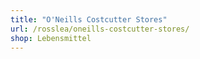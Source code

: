 ```yaml
---
title: "O'Neills Costcutter Stores"
url: /rosslea/oneills-costcutter-stores/
shop: Lebensmittel
---
```

